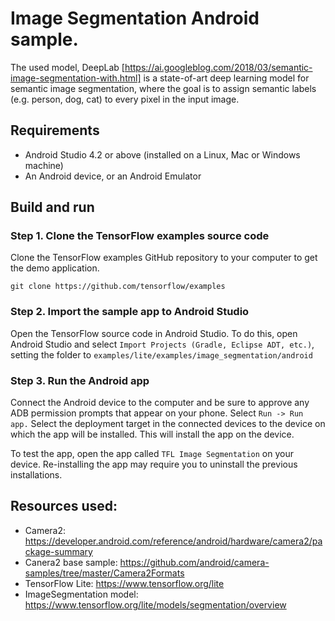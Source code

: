 # Image Segmentation Android sample.

The used model, DeepLab [https://ai.googleblog.com/2018/03/semantic-image-segmentation-with.html]
is a state-of-art deep learning model for semantic image segmentation,
where the goal is to assign semantic labels (e.g. person, dog, cat) to every pixel in the input
image.

## Requirements

*  Android Studio 4.2 or above (installed on a Linux, Mac or Windows machine)
*  An Android device, or an Android Emulator

## Build and run

### Step 1. Clone the TensorFlow examples source code

Clone the TensorFlow examples GitHub repository to your computer to get the
demo application.

```
git clone https://github.com/tensorflow/examples
```

### Step 2. Import the sample app to Android Studio

Open the TensorFlow source code in Android Studio. To do this, open Android
Studio and select `Import Projects (Gradle, Eclipse ADT, etc.)`, setting the
folder to `examples/lite/examples/image_segmentation/android`


### Step 3. Run the Android app

Connect the Android device to the computer and be sure to approve any ADB
permission prompts that appear on your phone. Select `Run -> Run app.` Select
the deployment target in the connected devices to the device on which the app
will be installed. This will install the app on the device.

To test the app, open the app called `TFL Image Segmentation` on your device.
Re-installing the app may require you to uninstall the previous installations.


## Resources used:

* Camera2: https://developer.android.com/reference/android/hardware/camera2/package-summary
* Canera2 base sample: https://github.com/android/camera-samples/tree/master/Camera2Formats
* TensorFlow Lite: https://www.tensorflow.org/lite
* ImageSegmentation model: https://www.tensorflow.org/lite/models/segmentation/overview
